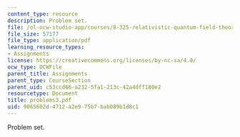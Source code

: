 ```yaml
---
content_type: resource
description: Problem set.
file: /ol-ocw-studio-app/courses/8-325-relativistic-quantum-field-theory-iii-spring-2003/9065602d4712a2e975b7bab089b1d8c1_problems3.pdf
file_size: 57177
file_type: application/pdf
learning_resource_types:
- Assignments
license: https://creativecommons.org/licenses/by-nc-sa/4.0/
ocw_type: OCWFile
parent_title: Assignments
parent_type: CourseSection
parent_uid: c53ccd66-a232-5fa1-213c-42a4dff180e2
resourcetype: Document
title: problems3.pdf
uid: 9065602d-4712-a2e9-75b7-bab089b1d8c1
---
```

Problem set.